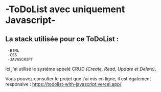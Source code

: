 # -ToDoList avec uniquement Javascript-

## La stack utilisée pour ce ToDoList :

```
 -HTML
 -CSS
 -JAVASCRIPT
 ```
 
 Ici j'ai utilisé le systéme appelé CRUD *(Create, Read, Update et Delete)*.
 
 Vous pouvez consulter le projet que j'ai mis en ligne, il est également responsive : https://todolist-with-javascript.vercel.app/
